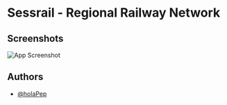 # Sessrail - Regional Railway Network

## Screenshots

![App Screenshot](https://i.ibb.co/2vQx1kH/image.png)

## Authors

- [@holaPep](https://github.com/orgs/holapepgit)
